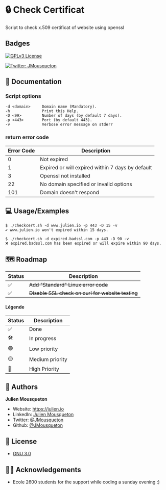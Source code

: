 
# 🔒 Check Certificat 

Script to check x.509 certificat of website using openssl 

## Badges

[![GPLv3 License](https://img.shields.io/badge/License-GPL%20v3-yellow.svg)](LICENSE)

[![Twitter: JMousqueton](https://img.shields.io/twitter/follow/JMousqueton.svg?style=social)](https://twitter.com/JMousqueton)

## 📖 Documentation

### Script options 
```Shell
-d <domain>     Domain name (Mandatory).
-h              Print this Help.
-D <99>         Number of days (by default 7 days).
-p <443>        Port (by default 443).
-v              Verbose error message on stderr
```
### return error code 
| Error Code | Description |
|---|---|
| 0 | Not expired |
| 1 | Expired or will expired within 7 days by default |
| 3 | Openssl not installed  |
| 22 | No domain specified or invalid options |
| 101 | Domain doesn't respond   |

## 💻 Usage/Examples

```Shell
$ ./checkcert.sh -d www.julien.io -p 443 -D 15 -v
✔ www.julien.io won't expired within 15 days.

$ ./checkcert.sh -d expired.badssl.com -p 443 -D 90 -v
❌ expired.badssl.com has been expired or will expire within 90 days.
```

## 🗺 Roadmap

| Status | Description |
|---|---|
| ✅ |~~Add "Standard" Linux error code~~|
| ✅ |~~Disable SSL check on curl for website testing~~|

#### Légende

| Status | Description |
|---|---|
| ✅ | Done |
| 🛠 | In progress  |
| 🟢 | Low priority | 
| 🟡 | Medium priority |
| 🔴 | High Priority |


## 👤 Authors

**Julien Mousqueton**

* Website: <https://julien.io>
* LinkedIn: [Julien Mousqueton](https://linkedin.com/in/julienmousqueton)
* Twitter: [@JMousqueton](https://twitter.com/JMousqueton)
* Github: [@JMousqueton](https://github.com/JMousqueton)

## 📜 License

* [GNU 3.0](LICENSE)

## ✌🏻 Acknowledgements

* Ecole 2600 students for the support while coding a sunday evening :) 

